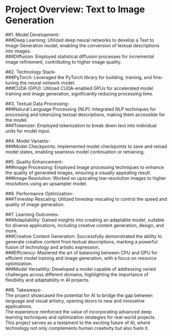 # Project Overview: Text to Image Generation


##1. Model Development- <br>
###Deep Learning: Utilized deep neural networks to develop a Text to Image Generation model, enabling the conversion of textual descriptions into images.<br>
###Diffusion: Employed statistical diffusion processes for incremental image refinement, contributing to higher image quality.<br>

##2. Technology Stack- <br>
###PyTorch: Leveraged the PyTorch library for building, training, and fine-tuning the neural network model.<br>
###CUDA (GPU): Utilized CUDA-enabled GPUs for accelerated model training and image generation, significantly reducing processing time.<br>

##3. Textual Data Processing- <br>
###Natural Language Processing (NLP): Integrated NLP techniques for processing and tokenizing textual descriptions, making them accessible for the model.<br>
###Tokenizer: Employed tokenization to break down text into individual units for model input.<br>

##4. Model Variants- <br>
###Model Checkpoints: Implemented model checkpoints to save and reload model states, enabling seamless model continuation or retraining.<br>

##5. Quality Enhancement- <br>
###Image Processing: Employed image processing techniques to enhance the quality of generated images, ensuring a visually appealing result.<br>
###Image Resolution: Worked on upscaling low-resolution images to higher resolutions using an upsampler model.<br>

##6. Performance Optimization- <br>
###Timestep Rescaling: Utilized timestep rescaling to control the speed and quality of image generation.<br>

##7. Learning Outcomes- <br>
###Adaptability: Gained insights into creating an adaptable model, suitable for diverse applications, including creative content generation, design, and more.<br>
###Creative Content Generation: Successfully demonstrated the ability to generate creative content from textual descriptions, marking a powerful fusion of technology and artistic expression.<br>
###Efficiency: Mastered the art of balancing between CPU and GPU for efficient model training and image generation, with a focus on resource optimization.<br>
###Model Versatility: Developed a model capable of addressing varied challenges across different domains, highlighting the importance of flexibility and adaptability in AI projects.<br>

##8. Takeaways- <br>
The project showcased the potential for AI to bridge the gap between language and visual artistry, opening doors to new and innovative applications.<br>
The experience reinforced the value of incorporating advanced deep learning techniques and optimization strategies for real-world projects.<br>
This project serves as a testament to the exciting future of AI, where technology not only complements human creativity but also fuels it.<br>
